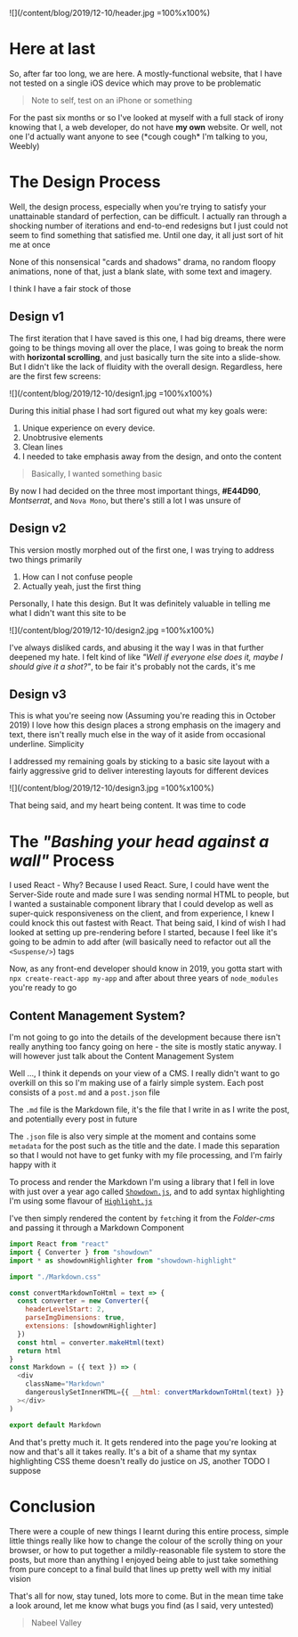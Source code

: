 ![](/content/blog/2019/12-10/header.jpg =100%x100%)

# Here at last

So, after far too long, we are here. A mostly-functional website, that I have not tested on a single iOS device which may prove to be problematic

> Note to self, test on an iPhone or something

For the past six months or so I've looked at myself with a full stack of irony knowing that I, a web developer, do not have **my own** website. Or well, not one I'd actually want anyone to see (\*cough cough\* I'm talking to you, Weebly)

# The Design Process

Well, the design process, especially when you're trying to satisfy your unattainable standard of perfection, can be difficult. I actually ran through a shocking number of iterations and end-to-end redesigns but I just could not seem to find something that satisfied me. Until one day, it all just sort of hit me at once

None of this nonsensical "cards and shadows" drama, no random floopy animations, none of that, just a blank slate, with some text and imagery.

I think I have a fair stock of those

## Design v1

The first iteration that I have saved is this one, I had big dreams, there were going to be things moving all over the place, I was going to break the norm with **horizontal scrolling**, and just basically turn the site into a slide-show. But I didn't like the lack of fluidity with the overall design. Regardless, here are the first few screens:

![](/content/blog/2019/12-10/design1.jpg =100%x100%)

During this initial phase I had sort figured out what my key goals were:

1. Unique experience on every device.
2. Unobtrusive elements
3. Clean lines
4. I needed to take emphasis away from the design, and onto the content

> Basically, I wanted something basic

By now I had decided on the three most important things, **#E44D90**, _Montserrat_, and `Nova Mono`, but there's still a lot I was unsure of

## Design v2

This version mostly morphed out of the first one, I was trying to address two things primarily

1. How can I not confuse people
2. Actually yeah, just the first thing

Personally, I hate this design. But It was definitely valuable in telling me what I didn't want this site to be

![](/content/blog/2019/12-10/design2.jpg =100%x100%)

I've always disliked cards, and abusing it the way I was in that further deepened my hate. I felt kind of like _"Well if everyone else does it, maybe I should give it a shot?"_, to be fair it's probably not the cards, it's me

## Design v3

This is what you're seeing now (Assuming you're reading this in October 2019) I love how this design places a strong emphasis on the imagery and text, there isn't really much else in the way of it aside from occasional underline. Simplicity

I addressed my remaining goals by sticking to a basic site layout with a fairly aggressive grid to deliver interesting layouts for different devices

![](/content/blog/2019/12-10/design3.jpg =100%x100%)

That being said, and my heart being content. It was time to code

# The _"Bashing your head against a wall"_ Process

I used React - Why? Because I used React. Sure, I could have went the Server-Side route and made sure I was sending normal HTML to people, but I wanted a sustainable component library that I could develop as well as super-quick responsiveness on the client, and from experience, I knew I could knock this out fastest with React. That being said, I kind of wish I had looked at setting up pre-rendering before I started, because I feel like it's going to be admin to add after (will basically need to refactor out all the `<Suspense/>`) tags

Now, as any front-end developer should know in 2019, you gotta start with `npx create-react-app my-app` and after about three years of `node_modules` you're ready to go

## Content Management System?

I'm not going to go into the details of the development because there isn't really anything too fancy going on here - the site is mostly static anyway. I will however just talk about the Content Management System

Well ..., I think it depends on your view of a CMS. I really didn't want to go overkill on this so I'm making use of a fairly simple system. Each post consists of a `post.md` and a `post.json` file

The `.md` file is the Markdown file, it's the file that I write in as I write the post, and potentially every post in future

The `.json` file is also very simple at the moment and contains some `metadata` for the post such as the title and the date. I made this separation so that I would not have to get funky with my file processing, and I'm fairly happy with it

To process and render the Markdown I'm using a library that I fell in love with just over a year ago called [`Showdown.js`](https://github.com/showdownjs/showdown), and to add syntax highlighting I'm using some flavour of [`Highlight.js`](https://highlightjs.org/)

I've then simply rendered the content by `fetch`ing it from the _Folder-cms_ and passing it through a Markdown Component

```js
import React from "react"
import { Converter } from "showdown"
import * as showdownHighlighter from "showdown-highlight"

import "./Markdown.css"

const convertMarkdownToHtml = text => {
  const converter = new Converter({
    headerLevelStart: 2,
    parseImgDimensions: true,
    extensions: [showdownHighlighter]
  })
  const html = converter.makeHtml(text)
  return html
}
const Markdown = ({ text }) => (
  <div
    className="Markdown"
    dangerouslySetInnerHTML={{ __html: convertMarkdownToHtml(text) }}
  ></div>
)

export default Markdown
```

And that's pretty much it. It gets rendered into the page you're looking at now and that's all it takes really. It's a bit of a shame that my syntax highlighting CSS theme doesn't really do justice on JS, another TODO I suppose

# Conclusion

There were a couple of new things I learnt during this entire process, simple little things really like how to change the colour of the scrolly thing on your browser, or how to put together a mildly-reasonable file system to store the posts, but more than anything I enjoyed being able to just take something from pure concept to a final build that lines up pretty well with my initial vision

That's all for now, stay tuned, lots more to come. But in the mean time take a look around, let me know what bugs you find (as I said, very untested)

> Nabeel Valley